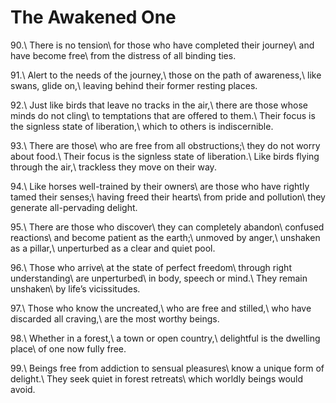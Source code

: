 The Awakened One
================

90.\\
There is no tension\\
for those who have completed their journey\\
and have become free\\
from the distress of all binding ties.

91.\\
Alert to the needs of the journey,\\
those on the path of awareness,\\
like swans, glide on,\\
leaving behind their former resting places.

92.\\
Just like birds that leave no tracks in the air,\\
there are those whose minds do not cling\\
to temptations that are offered to them.\\
Their focus is the signless state of liberation,\\
which to others is indiscernible.

93.\\
There are those\\
who are free from all obstructions;\\
they do not worry about food.\\
Their focus is the signless state of liberation.\\
Like birds flying through the air,\\
trackless they move on their way.

94.\\
Like horses well-trained by their owners\\
are those who have rightly tamed their senses;\\
having freed their hearts\\
from pride and pollution\\
they generate all-pervading delight.

95.\\
There are those who discover\\
they can completely abandon\\
confused reactions\\
and become patient as the earth;\\
unmoved by anger,\\
unshaken as a pillar,\\
unperturbed as a clear and quiet pool.

96.\\
Those who arrive\\
at the state of perfect freedom\\
through right understanding\\
are unperturbed\\
in body, speech or mind.\\
They remain unshaken\\
by life’s vicissitudes.

97.\\
Those who know the uncreated,\\
who are free and stilled,\\
who have discarded all craving,\\
are the most worthy beings.

98.\\
Whether in a forest,\\
a town or open country,\\
delightful is the dwelling place\\
of one now fully free.

99.\\
Beings free from addiction to sensual pleasures\\
know a unique form of delight.\\
They seek quiet in forest retreats\\
which worldly beings would avoid.

